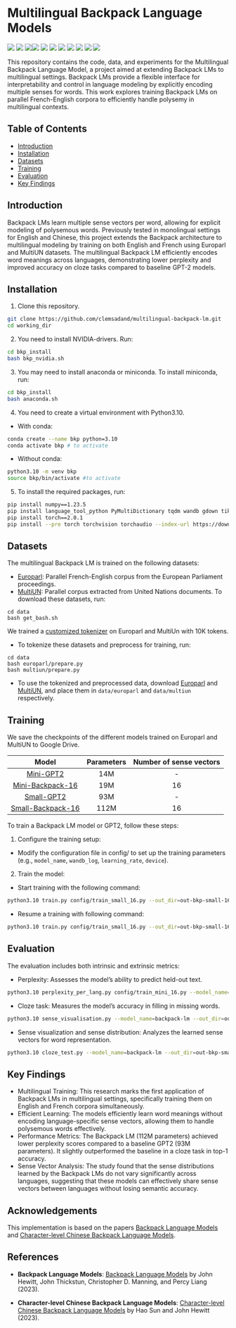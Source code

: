 
# Multilingual Backpack Language Models
<img src="https://img.shields.io/badge/Python-3.10-FFD43B?style=for-the-badge&logo=python&logoColor=blue" /> <img src="https://img.shields.io/badge/PyTorch-2.0.1+-EE4C2C?style=for-the-badge&logo=pytorch&logoColor=white" /> <img src="https://img.shields.io/badge/CUDA-18-76B900?style=for-the-badge&logo=nvidia&logoColor=white" /><img src="https://img.shields.io/badge/NumPy-1.23.5-777BB4?style=for-the-badge&logo=numpy&logoColor=white" /> <img src="https://img.shields.io/badge/pandas-1.3.3-150458?style=for-the-badge&logo=pandas&logoColor=white" /> <img src="https://img.shields.io/badge/matplotlib-3.4.3-#0099cc?style=for-the-badge&logo=plotly&logoColor=white" /> <img src="https://img.shields.io/badge/wandb-0.13.6-FFBE00?style=for-the-badge&logo=wandb&logoColor=white" /> <img src="https://img.shields.io/badge/tiktoken-3.4.0-0c5eaf?style=for-the-badge&logo=torbrowser&logoColor=white" /> <img src="https://img.shields.io/badge/datasets-1.12.1-ff6c1e?style=for-the-badge&logo=data-table&logoColor=white" /> <img src="https://img.shields.io/badge/dataclasses-0.9-00897B?style=for-the-badge&logo=data-badge&logoColor=black" /> <img src="https://img.shields.io/badge/PyMultiDictionary-2.9.3-0000cc?style=for-the-badge&logo=googlebooks&logoColor=white" /> 



This repository contains the code, data, and experiments for the Multilingual Backpack Language Model, a project aimed at extending Backpack LMs to multilingual settings. Backpack LMs provide a flexible interface for interpretability and control in language modeling by explicitly encoding multiple senses for words. This work explores training Backpack LMs on parallel French-English corpora to efficiently handle polysemy in multilingual contexts.

## Table of Contents

- [Introduction](#introduction)
- [Installation](#installation)
- [Datasets](#datasets)
- [Training](#training)
- [Evaluation](#evaluation)
- [Key Findings](#key-findings)


## Introduction

Backpack LMs learn multiple sense vectors per word, allowing for explicit modeling of polysemous words. Previously tested in monolingual settings for English and Chinese, this project extends the Backpack architecture to multilingual modeling by training on both English and French using Europarl and MultiUN datasets. The multilingual Backpack LM efficiently encodes word meanings across languages, demonstrating lower perplexity and improved accuracy on cloze tasks compared to baseline GPT-2 models.

## Installation

<!--The project requires the following dependencies:
  - Python 3.10
  - PyTorch 2.0.1+
  - CUDA 18
  - NumPy 1.23.5
  - pandas
  - matplotlib
  - wandb
  - tiktoken
  - datasets
  - dataclasses
  - PyMultiDictionary
  - language_tool_python
  - tqdm
  -->
  
1. Clone this repository.

```bash
git clone https://github.com/clemsadand/multilingual-backpack-lm.git
cd working_dir
```

2. You need to install NVIDIA-drivers. Run:

```bash
cd bkp_install
bash bkp_nvidia.sh 
```

3. You may need to install anaconda or miniconda. To install miniconda, run:

```bash
cd bkp_install
bash anaconda.sh
```

4. You need to create a virtual environment with Python3.10.

  - With conda:
  
  ```bash
  conda create --name bkp python=3.10
  conda activate bkp # to activate
  ```

  - Without conda:

  ```bash
  python3.10 -m venv bkp
  source bkp/bin/activate #to activate
  ```

5. To install the required packages, run:

```bash
pip install numpy==1.23.5
pip install language_tool_python PyMultiDictionary tqdm wandb gdown tiktoken dataclasses datasets 
pip install torch==2.0.1
pip install --pre torch torchvision torchaudio --index-url https://download.pytorch.org/whl/nightly/cu118
```
## Datasets

The multilingual Backpack LM is trained on the following datasets:
  - [Europarl](https://www.statmt.org/europarl/): Parallel French-English corpus from the European Parliament proceedings.
  - [MultiUN](https://opus.nlpl.eu/MultiUN/en&fr/v1/MultiUN): Parallel corpus extracted from United Nations documents.
To download these datasets, run:

```bash:
cd data
bash get_bash.sh
```

We trained a [customized tokenizer](working_dir/tokenizer) on Europarl and MultiUn with 10K tokens.

  - To tokenize these datasets and preprocess for training, run:

```bash:
cd data
bash europarl/prepare.py
bash multiun/prepare.py
```
  - To use the tokenized and preprocessed data, download [Europarl](https://drive.google.com/file/d/166DkV_hK7aYoIELXTZjDfmJni79_P-S4/view?usp=sharing) and [MultiUN](https://drive.google.com/file/d/1lwHiRw03d1Tb6QnqDSJQB1Xl03-8iyZ2/view?usp=sharing), and place them in `data/europarl` and `data/multiun` respectively.

## Training

We save the checkpoints of the different models trained on Europarl and MultiUN to Google Drive.

|Model | Parameters| Number of sense vectors |
|:-----------------:|:--------------:|:-------------:|
|[Mini-GPT2](https://drive.google.com/file/d/1YxlRtqGeg-ISILtxDl0p6t4IrQR2qe-Y/view?usp=sharing)| 14M | - |
|[Mini-Backpack-16](https://drive.google.com/file/d/1Q3ZXjrMXZylwCGqyFoHfBzX2gf09z_M3/view?usp=sharing)| 19M | 16 |
|[Small-GPT2](https://drive.google.com/file/d/1gwbNGrDZ1MMR1L_nxfoQ1x9y_BgF5-gn/view?usp=sharing)| 93M | - |
|[Small-Backpack-16](https://drive.google.com/file/d/1bSEPVB42utEsIRyELnIgLQ0S9F0iyrIg/view?usp=sharing)| 112M | 16|


To train a Backpack LM model or GPT2, follow these steps:
1. Configure the training setup:
  - Modify the configuration file in config/ to set up the training parameters (e.g., `model_name`, `wandb_log`, `learning_rate`, `device`).
2. Train the model:
  - Start training with the following command:
```bash
python3.10 train.py config/train_small_16.py --out_dir=out-bkp-small-16 --model_name=backpack-lm
```
  - Resume a training with following command:
```bash
python3.10 train.py config/train_small_16.py --out_dir=out-bkp-small-16 --model_name=backpack-lm --init_from=resume
```

## Evaluation

The evaluation includes both intrinsic and extrinsic metrics:
  - Perplexity: Assesses the model’s ability to predict held-out text.
```bash
python3.10 perplexity_per_lang.py config/train_mini_16.py --model_name=backpack-lm --out_dir=out-bkp-mini-16 --device=cuda
```
  - Cloze task: Measures the model’s accuracy in filling in missing words.
```bash
python3.10 sense_visualisation.py --model_name=backpack-lm --out_dir=out-bkp-small-16 --device=cuda
```
  - Sense visualization and sense distribution: Analyzes the learned sense vectors for word representation.
```bash
python3.10 cloze_test.py --model_name=backpack-lm --out_dir=out-bkp-small-16 --device=cuda
```


## Key Findings
- Multilingual Training: This research marks the first application of Backpack LMs in multilingual settings, specifically training them on English and French corpora simultaneously.
- Efficient Learning: The models efficiently learn word meanings without encoding language-specific sense vectors, allowing them to handle polysemous words effectively.
- Performance Metrics: The Backpack LM (112M parameters) achieved lower perplexity scores compared to a baseline GPT2 (93M parameters). It slightly outperformed the baseline in a cloze task in top-1 accuracy.<!--, demonstrating superior context-dependent generation capabilities.-->
- Sense Vector Analysis: The study found that the sense distributions learned by the Backpack LMs do not vary significantly across languages, suggesting that these models can effectively share sense vectors between languages without losing semantic accuracy.


## Acknowledgements
This implementation is based on the papers [Backpack Language Models]() and [Character-level Chinese Backpack Language Models](https://arxiv.org/abs/2310.12751).

## References

- **Backpack Language Models**: [Backpack Language Models](https://arxiv.org/abs/2305.16765) by John Hewitt, John Thickstun, Christopher D. Manning, and Percy Liang (2023).
  
- **Character-level Chinese Backpack Language Models**: [Character-level Chinese Backpack Language Models](https://arxiv.org/abs/2310.12751) by Hao Sun and John Hewitt (2023).

